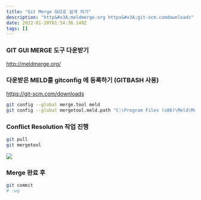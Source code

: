 ```yaml
---
title: "Git Merge GUI로 쉽게 하기"
description: "http&#x3A;meldmerge.org https&#x3A;git-scm.comdownloads"
date: 2022-01-20T01:54:36.149Z
tags: []
---
```

### GIT GUI MERGE 도구 다운받기 
http://meldmerge.org/ 

### 다운받은 MELD를 gitconfig 에 등록하기 (GITBASH 사용) 
https://git-scm.com/downloads

```bash
git config --global merge.tool meld
git config --global mergetool.meld.path "C:\Program Files (x86)\Meld\Meld.exe" <- MELD 다운 경로
```

### Conflict Resolution 작업 진행
```bash
git pull
git mergetool
```
![](/velogimages/43f2894c-2696-47f0-ab67-10506fff96f1-image.png)

### Merge 완료 후 
```bash
git commit
# :wq
```